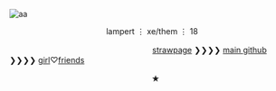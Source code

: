 ![aa](https://files.catbox.moe/x1z7w3.png)
<div align="center">lampert ⋮ xe/them ⋮ 18
</div>


󠀠ㅤ󠀠ㅤㅤㅤㅤㅤㅤ ㅤ ㅤㅤㅤㅤㅤㅤㅤㅤㅤㅤㅤ[strawpage](https://skaterlight.straw.page) ❯❯❯❯ [main github](https://github.com/foolascendent) ❯❯❯❯ [girl](https://github.com/heavensjester)♡[friends](https://github.com/eternallimbo)

<div align="center">ㅤ★
</div>

